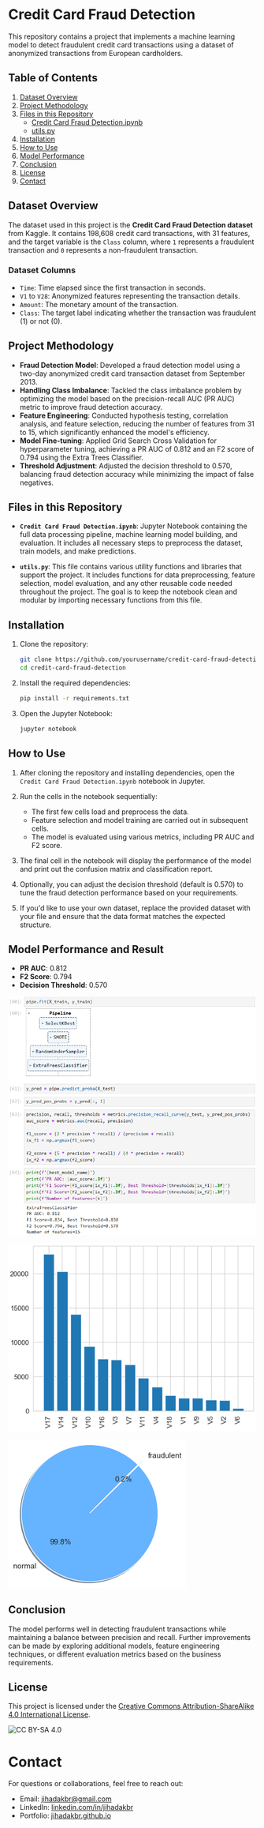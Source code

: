 # Credit Card Fraud Detection

This repository contains a project that implements a machine learning model to detect fraudulent credit card transactions using a dataset of anonymized transactions from European cardholders.

## Table of Contents
1. [Dataset Overview](#dataset-overview)
2. [Project Methodology](#project-methodology)
3. [Files in this Repository](#files-in-this-repository)
   - [Credit Card Fraud Detection.ipynb](#credit-card-fraud-detectionipynb)
   - [utils.py](#utilspy)
4. [Installation](#installation)
5. [How to Use](#how-to-use)
6. [Model Performance](#model-performance)
7. [Conclusion](#conclusion)
8. [License](#license)
9. [Contact](#contact)

## Dataset Overview

The dataset used in this project is the **Credit Card Fraud Detection dataset** from Kaggle. It contains 198,608 credit card transactions, with 31 features, and the target variable is the `Class` column, where `1` represents a fraudulent transaction and `0` represents a non-fraudulent transaction.

### Dataset Columns
- `Time`: Time elapsed since the first transaction in seconds.
- `V1` to `V28`: Anonymized features representing the transaction details.
- `Amount`: The monetary amount of the transaction.
- `Class`: The target label indicating whether the transaction was fraudulent (1) or not (0).

## Project Methodology

- **Fraud Detection Model**: Developed a fraud detection model using a two-day anonymized credit card transaction dataset from September 2013.
- **Handling Class Imbalance**: Tackled the class imbalance problem by optimizing the model based on the precision-recall AUC (PR AUC) metric to improve fraud detection accuracy.
- **Feature Engineering**: Conducted hypothesis testing, correlation analysis, and feature selection, reducing the number of features from 31 to 15, which significantly enhanced the model's efficiency.
- **Model Fine-tuning**: Applied Grid Search Cross Validation for hyperparameter tuning, achieving a PR AUC of 0.812 and an F2 score of 0.794 using the Extra Trees Classifier.
- **Threshold Adjustment**: Adjusted the decision threshold to 0.570, balancing fraud detection accuracy while minimizing the impact of false negatives.

## Files in this Repository

- **`Credit Card Fraud Detection.ipynb`**: Jupyter Notebook containing the full data processing pipeline, machine learning model building, and evaluation. It includes all necessary steps to preprocess the dataset, train models, and make predictions.

- **`utils.py`**: This file contains various utility functions and libraries that support the project. It includes functions for data preprocessing, feature selection, model evaluation, and any other reusable code needed throughout the project. The goal is to keep the notebook clean and modular by importing necessary functions from this file.

## Installation

1. Clone the repository:
    ```bash
    git clone https://github.com/yourusername/credit-card-fraud-detection.git
    cd credit-card-fraud-detection
    ```

2. Install the required dependencies:
    ```bash
    pip install -r requirements.txt
    ```

3. Open the Jupyter Notebook:
    ```bash
    jupyter notebook
    ```

## How to Use

1. After cloning the repository and installing dependencies, open the `Credit Card Fraud Detection.ipynb` notebook in Jupyter.
   
2. Run the cells in the notebook sequentially:
    - The first few cells load and preprocess the data.
    - Feature selection and model training are carried out in subsequent cells.
    - The model is evaluated using various metrics, including PR AUC and F2 score.
    
3. The final cell in the notebook will display the performance of the model and print out the confusion matrix and classification report.
   
4. Optionally, you can adjust the decision threshold (default is 0.570) to tune the fraud detection performance based on your requirements.

5. If you'd like to use your own dataset, replace the provided dataset with your file and ensure that the data format matches the expected structure.

## Model Performance and Result

- **PR AUC**: 0.812
- **F2 Score**: 0.794
- **Decision Threshold**: 0.570

![auc score](https://raw.githubusercontent.com/jihadakbr/credit-card-fraud-detection/refs/heads/main/img/auc_score.png)

![feature importance](https://raw.githubusercontent.com/jihadakbr/credit-card-fraud-detection/refs/heads/main/img/feature_importance.png)

![pie chart](https://raw.githubusercontent.com/jihadakbr/credit-card-fraud-detection/refs/heads/main/img/pie_chart.png)

## Conclusion

The model performs well in detecting fraudulent transactions while maintaining a balance between precision and recall. Further improvements can be made by exploring additional models, feature engineering techniques, or different evaluation metrics based on the business requirements.

## License

This project is licensed under the [Creative Commons Attribution-ShareAlike 4.0 International License](LICENSE).

![CC BY-SA 4.0](https://mirrors.creativecommons.org/presskit/buttons/88x31/svg/by-sa.svg)

# Contact
For questions or collaborations, feel free to reach out:

- Email: [jihadakbr@gmail.com](mailto:jihadakbr@gmail.com)
- LinkedIn: [linkedin.com/in/jihadakbr](https://www.linkedin.com/in/jihadakbr)
- Portfolio: [jihadakbr.github.io](https://jihadakbr.github.io/)
